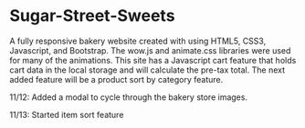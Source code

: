 # Sugar-Street-Sweets
A fully responsive bakery website created with using HTML5, CSS3, Javascript, and Bootstrap. The wow.js and animate.css libraries were used for many of the animations. This site has a Javascript cart feature that holds cart data in the local storage and will calculate the pre-tax total. The next added feature will be a product sort by category feature.

11/12: Added a modal to cycle through the bakery store images.

11/13: Started item sort feature
